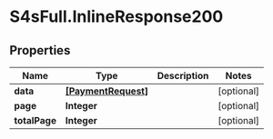 # S4sFull.InlineResponse200

## Properties
Name | Type | Description | Notes
------------ | ------------- | ------------- | -------------
**data** | [**[PaymentRequest]**](PaymentRequest.md) |  | [optional] 
**page** | **Integer** |  | [optional] 
**totalPage** | **Integer** |  | [optional] 


